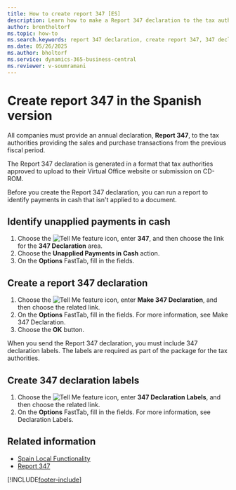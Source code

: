 ```yaml
---
title: How to create report 347 [ES]
description: Learn how to make a Report 347 declaration to the tax authorities providing the sales and purchase transactions from the previous fiscal period.
author: brentholtorf
ms.topic: how-to
ms.search.keywords: report 347 declaration, create report 347, 347 declaration, Spanish version 
ms.date: 05/26/2025
ms.author: bholtorf
ms.service: dynamics-365-business-central
ms.reviewer: v-soumramani
---
```


# Create report 347 in the Spanish version

All companies must provide an annual declaration, **Report 347**, to the tax authorities providing the sales and purchase transactions from the previous fiscal period.  

The Report 347 declaration is generated in a format that tax authorities approved to upload to their Virtual Office website or submission on CD-ROM.  

Before you create the Report 347 declaration, you can run a report to identify payments in cash that isn't applied to a document.  

## Identify unapplied payments in cash  

1. Choose the ![Tell Me feature](../../media/ui-search/search_small.png "Tell me what you want to do") icon, enter **347**, and then choose the link for the **347 Declaration** area.  
1. Choose the **Unapplied Payments in Cash** action.  
1. On the **Options** FastTab, fill in the fields.  

## Create a report 347 declaration  

1. Choose the ![Tell Me feature](../../media/ui-search/search_small.png "Tell me what you want to do") icon, enter **Make 347 Declaration**, and then choose the related link.  
1. On the **Options** FastTab, fill in the fields. For more information, see Make 347 Declaration.  
1. Choose the **OK** button.  

When you send the Report 347 declaration, you must include 347 declaration labels. The labels are required as part of the package for the tax authorities.  

## Create 347 declaration labels  

1. Choose the ![Tell Me feature](../../media/ui-search/search_small.png "Tell me what you want to do") icon, enter **347 Declaration Labels**, and then choose the related link.  
1. On the **Options** FastTab, fill in the fields. For more information, see Declaration Labels.  

## Related information

- [Spain Local Functionality](spain-local-functionality.md)
- [Report 347](report-347.md)

[!INCLUDE[footer-include](../../includes/footer-banner.md)]
